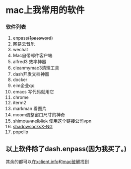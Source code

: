 # mac上我常用的软件
### 软件列表
1. enpass(~~1password~~)
2. 网易云音乐
3. wechat 
4. Mac自带邮件客户端
5. alfred3 效率神器
6. cleanmymac3清理工具
7. dash开发文档神器
8. docker
9. eim企业qq
10. emacs 写代码就用它
11. chrome
12. iterm2
13. markman 看图片
14. moom调整窗口尺寸的神奇
15. shimo~~tunnelblick~~ 使用这个链接公司vpn
16. [shadowsocksX-NG](https://github.com/shadowsocks/ShadowsocksX-NG)
17. popclip
  
## 以上软件除了dash.enpass(**因为我买了**。)
其余的都可以在[xclient.info](http://xclient.info/)和[mac破解](http://www.macappstore.net/)找到
